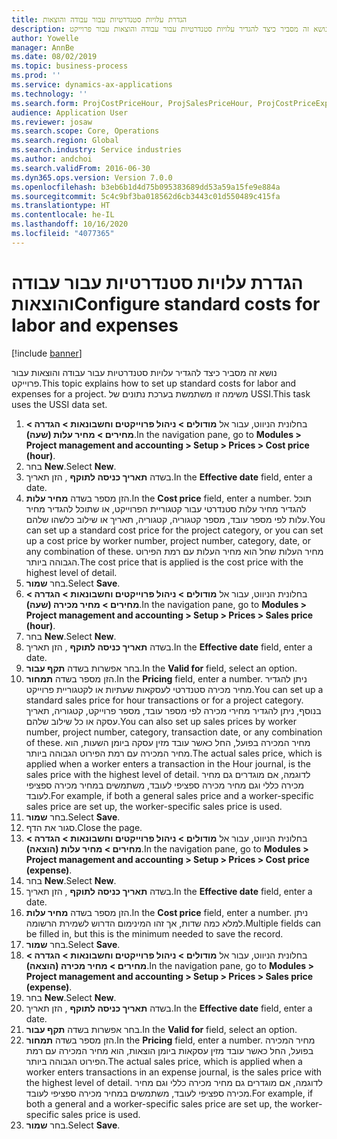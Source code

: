 ```yaml
---
title: הגדרת עלויות סטנדרטיות עבור עבודה והוצאות
description: נושא זה מסביר כיצד להגדיר עלויות סטנדרטיות עבור עבודה והוצאות עבור פרוייקט.
author: Yowelle
manager: AnnBe
ms.date: 08/02/2019
ms.topic: business-process
ms.prod: ''
ms.service: dynamics-ax-applications
ms.technology: ''
ms.search.form: ProjCostPriceHour, ProjSalesPriceHour, ProjCostPriceExpense, ProjSalesPriceCost
audience: Application User
ms.reviewer: josaw
ms.search.scope: Core, Operations
ms.search.region: Global
ms.search.industry: Service industries
ms.author: andchoi
ms.search.validFrom: 2016-06-30
ms.dyn365.ops.version: Version 7.0.0
ms.openlocfilehash: b3eb6b1d4d75b095383689dd53a59a15fe9e884a
ms.sourcegitcommit: 5c4c9bf3ba018562d6cb3443c01d550489c415fa
ms.translationtype: HT
ms.contentlocale: he-IL
ms.lasthandoff: 10/16/2020
ms.locfileid: "4077365"
---
```

# <a name="configure-standard-costs-for-labor-and-expenses"></a><span data-ttu-id="33dc3-103">הגדרת עלויות סטנדרטיות עבור עבודה והוצאות</span><span class="sxs-lookup"><span data-stu-id="33dc3-103">Configure standard costs for labor and expenses</span></span>

[!include [banner](../../includes/banner.md)]

<span data-ttu-id="33dc3-104">נושא זה מסביר כיצד להגדיר עלויות סטנדרטיות עבור עבודה והוצאות עבור פרוייקט.</span><span class="sxs-lookup"><span data-stu-id="33dc3-104">This topic explains how to set up standard costs for labor and expenses for a project.</span></span> <span data-ttu-id="33dc3-105">משימה זו משתמשת בערכת נתונים של USSI.</span><span class="sxs-lookup"><span data-stu-id="33dc3-105">This task uses the USSI data set.</span></span>

1. <span data-ttu-id="33dc3-106">בחלונית הניווט, עבור אל **מודולים > ניהול פרוייקטים וחשבונאות > הגדרה > מחירים > מחיר עלות (שעה)**.</span><span class="sxs-lookup"><span data-stu-id="33dc3-106">In the navigation pane, go to **Modules > Project management and accounting > Setup > Prices > Cost price (hour)**.</span></span>
2. <span data-ttu-id="33dc3-107">בחר **New**.</span><span class="sxs-lookup"><span data-stu-id="33dc3-107">Select **New**.</span></span>
3. <span data-ttu-id="33dc3-108">בשדה **תאריך כניסה לתוקף** , הזן תאריך.</span><span class="sxs-lookup"><span data-stu-id="33dc3-108">In the **Effective date** field, enter a date.</span></span>
4. <span data-ttu-id="33dc3-109">הזן מספר בשדה **מחיר עלות**.</span><span class="sxs-lookup"><span data-stu-id="33dc3-109">In the **Cost price** field, enter a number.</span></span> <span data-ttu-id="33dc3-110">תוכל להגדיר מחיר עלות סטנדרטי עבור קטגוריית הפרוייקט, או שתוכל להגדיר מחיר עלות לפי מספר עובד, מספר קטגוריה, קטגוריה, תאריך או שילוב כלשהו שלהם.</span><span class="sxs-lookup"><span data-stu-id="33dc3-110">You can set up a standard cost price for the project category, or you can set up a cost price by worker number, project number, category, date, or any combination of these.</span></span> <span data-ttu-id="33dc3-111">מחיר העלות שחל הוא מחיר העלות עם רמת הפירוט הגבוהה ביותר.</span><span class="sxs-lookup"><span data-stu-id="33dc3-111">The cost price that is applied is the cost price with the highest level of detail.</span></span>  
5. <span data-ttu-id="33dc3-112">בחר **שמור**.</span><span class="sxs-lookup"><span data-stu-id="33dc3-112">Select **Save**.</span></span>
6. <span data-ttu-id="33dc3-113">בחלונית הניווט, עבור אל **מודולים > ניהול פרוייקטים וחשבונאות > הגדרה > מחירים > מחיר מכירה (שעה)**.</span><span class="sxs-lookup"><span data-stu-id="33dc3-113">In the navigation pane, go to **Modules > Project management and accounting > Setup > Prices > Sales price (hour)**.</span></span>
7. <span data-ttu-id="33dc3-114">בחר **New**.</span><span class="sxs-lookup"><span data-stu-id="33dc3-114">Select **New**.</span></span>
8. <span data-ttu-id="33dc3-115">בשדה **תאריך כניסה לתוקף** , הזן תאריך.</span><span class="sxs-lookup"><span data-stu-id="33dc3-115">In the **Effective date** field, enter a date.</span></span>
9. <span data-ttu-id="33dc3-116">בחר אפשרות בשדה **תקף עבור**.</span><span class="sxs-lookup"><span data-stu-id="33dc3-116">In the **Valid for** field, select an option.</span></span>
10. <span data-ttu-id="33dc3-117">הזן מספר בשדה **תמחור**.</span><span class="sxs-lookup"><span data-stu-id="33dc3-117">In the **Pricing** field, enter a number.</span></span> <span data-ttu-id="33dc3-118">ניתן להגדיר מחיר מכירה סטנדרטי לעסקאות שעתיות או לקטגוריית פרוייקט.</span><span class="sxs-lookup"><span data-stu-id="33dc3-118">You can set up a standard sales price for hour transactions or for a project category.</span></span> <span data-ttu-id="33dc3-119">בנוסף, ניתן להגדיר מחירי מכירה לפי מספר עובד, מספר פרוייקט, קטגוריה, תאריך עסקה או כל שילוב שלהם.</span><span class="sxs-lookup"><span data-stu-id="33dc3-119">You can also set up sales prices by worker number, project number, category, transaction date, or any combination of these.</span></span> <span data-ttu-id="33dc3-120">מחיר המכירה בפועל, החל כאשר עובד מזין עסקה ביומן השעות, הוא מחיר המכירה עם רמת הפירוט הגבוהה ביותר.</span><span class="sxs-lookup"><span data-stu-id="33dc3-120">The actual sales price, which is applied when a worker enters a transaction in the Hour journal, is the sales price with the highest level of detail.</span></span> <span data-ttu-id="33dc3-121">לדוגמה, אם מוגדרים גם מחיר מכירה כללי וגם מחיר מכירה ספציפי לעובד, משתמשים במחיר מכירה ספציפי לעובד.</span><span class="sxs-lookup"><span data-stu-id="33dc3-121">For example, if both a general sales price and a worker-specific sales price are set up, the worker-specific sales price is used.</span></span>  
11. <span data-ttu-id="33dc3-122">בחר **שמור**.</span><span class="sxs-lookup"><span data-stu-id="33dc3-122">Select **Save**.</span></span>
12. <span data-ttu-id="33dc3-123">סגור את הדף.</span><span class="sxs-lookup"><span data-stu-id="33dc3-123">Close the page.</span></span>
13. <span data-ttu-id="33dc3-124">בחלונית הניווט, עבור אל **מודולים > ניהול פרוייקטים וחשבונאות > הגדרה > מחירים > מחיר עלות (הוצאה)**.</span><span class="sxs-lookup"><span data-stu-id="33dc3-124">In the navigation pane, go to **Modules > Project management and accounting > Setup > Prices > Cost price (expense)**.</span></span>
14. <span data-ttu-id="33dc3-125">בחר **New**.</span><span class="sxs-lookup"><span data-stu-id="33dc3-125">Select **New**.</span></span>
15. <span data-ttu-id="33dc3-126">בשדה **תאריך כניסה לתוקף** , הזן תאריך.</span><span class="sxs-lookup"><span data-stu-id="33dc3-126">In the **Effective date** field, enter a date.</span></span>
16. <span data-ttu-id="33dc3-127">הזן מספר בשדה **מחיר עלות**.</span><span class="sxs-lookup"><span data-stu-id="33dc3-127">In the **Cost price** field, enter a number.</span></span> <span data-ttu-id="33dc3-128">ניתן למלא כמה שדות, אך זהו המינימום הדרוש לשמירת הרשומה.</span><span class="sxs-lookup"><span data-stu-id="33dc3-128">Multiple fields can be filled in, but this is the minimum needed to save the record.</span></span>  
17. <span data-ttu-id="33dc3-129">בחר **שמור**.</span><span class="sxs-lookup"><span data-stu-id="33dc3-129">Select **Save**.</span></span>
18. <span data-ttu-id="33dc3-130">בחלונית הניווט, עבור אל **מודולים > ניהול פרוייקטים וחשבונאות > הגדרה > מחירים > מחיר מכירה (הוצאה)**.</span><span class="sxs-lookup"><span data-stu-id="33dc3-130">In the navigation pane, go to **Modules > Project management and accounting > Setup > Prices > Sales price (expense)**.</span></span>
19. <span data-ttu-id="33dc3-131">בחר **New**.</span><span class="sxs-lookup"><span data-stu-id="33dc3-131">Select **New**.</span></span>
20. <span data-ttu-id="33dc3-132">בשדה **תאריך כניסה לתוקף** , הזן תאריך.</span><span class="sxs-lookup"><span data-stu-id="33dc3-132">In the **Effective date** field, enter a date.</span></span>
21. <span data-ttu-id="33dc3-133">בחר אפשרות בשדה **תקף עבור**.</span><span class="sxs-lookup"><span data-stu-id="33dc3-133">In the **Valid for** field, select an option.</span></span>
22. <span data-ttu-id="33dc3-134">הזן מספר בשדה **תמחור**.</span><span class="sxs-lookup"><span data-stu-id="33dc3-134">In the **Pricing** field, enter a number.</span></span> <span data-ttu-id="33dc3-135">מחיר המכירה בפועל, החל כאשר עובד מזין עסקאות ביומן הוצאות, הוא מחיר המכירה עם רמת הפירוט הגבוהה ביותר.</span><span class="sxs-lookup"><span data-stu-id="33dc3-135">The actual sales price, which is applied when a worker enters transactions in an expense journal, is the sales price with the highest level of detail.</span></span> <span data-ttu-id="33dc3-136">לדוגמה, אם מוגדרים גם מחיר מכירה כללי וגם מחיר מכירה ספציפי לעובד, משתמשים במחיר מכירה ספציפי לעובד.</span><span class="sxs-lookup"><span data-stu-id="33dc3-136">For example, if both a general and a worker-specific sales price are set up, the worker-specific sales price is used.</span></span>  
23. <span data-ttu-id="33dc3-137">בחר **שמור**.</span><span class="sxs-lookup"><span data-stu-id="33dc3-137">Select **Save**.</span></span>

